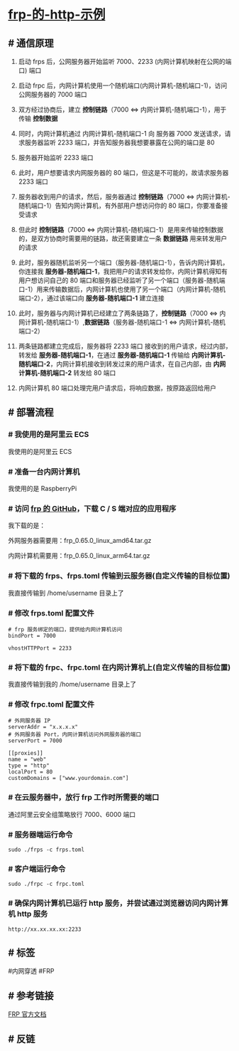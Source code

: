 # [frp-的-http-示例](../index/frp.md#frp-的-http-示例)

## # 通信原理

1. 启动 frps 后，公网服务器开始监听 7000、2233 (内网计算机映射在公网的端口) 端口

2. 启动 frpc 后，内网计算机使用一个随机端口(内网计算机-随机端口-1)，访问公网服务器的 7000 端口

3. 双方经过协商后，建立 **控制链路**（7000 <=> 内网计算机-随机端口-1），用于传输 **控制数据**

4. 同时，内网计算机通过 内网计算机-随机端口-1 向 服务器 7000 发送请求，请求服务器监听 2233 端口，并告知服务器我想要暴露在公网的端口是 80

5. 服务器开始监听 2233 端口

6. 此时，用户想要请求内网服务器的 80 端口，但这是不可能的，故请求服务器 2233 端口

7. 服务器收到用户的请求，然后，服务器通过 **控制链路**（7000 <=> 内网计算机-随机端口-1）告知内网计算机，有外部用户想访问你的 80 端口，你要准备接受请求

8. 但此时 **控制链路**（7000 <=> 内网计算机-随机端口-1）是用来传输控制数据的，是双方协商时需要用的链路，故还需要建立一条 **数据链路** 用来转发用户的请求

9. 此时，服务器随机监听另一个端口（服务器-随机端口-1），告诉内网计算机，你连接我 **服务器-随机端口-1**，我把用户的请求转发给你，内网计算机得知有用户想访问自己的 80 端口和服务器已经监听了另一个端口（服务器-随机端口-1）用来传输数据后，内网计算机也使用了另一个端口（内网计算机-随机端口-2），通过该端口向 **服务器-随机端口-1** 建立连接

10. 此时，服务器与内网计算机已经建立了两条链路了，**控制链路**（7000 <=> 内网计算机-随机端口-1）,**数据链路**（服务器-随机端口-1 <=> 内网计算机-随机端口-2）

11. 两条链路都建立完成后，服务器将 2233 端口 接收到的用户请求，经过内部，转发给 **服务器-随机端口-1**，在通过 **服务器-随机端口-1** 传输给 **内网计算机-随机端口-2**，内网计算机接收到转发过来的用户请求，在自己内部，由 **内网计算机-随机端口-2** 转发给 80 端口

12. 内网计算机 80 端口处理完用户请求后，将响应数据，按原路返回给用户

## # 部署流程

### # 我使用的是阿里云 ECS

我使用的是阿里云 ECS

### # 准备一台内网计算机

我使用的是 RaspberryPi

### # 访问 [frp 的 GitHub](https://github.com/fatedier/frp/)，下载 C / S 端对应的应用程序

我下载的是：

外网服务器需要用：frp_0.65.0_linux_amd64.tar.gz

内网计算机需要用：frp_0.65.0_linux_arm64.tar.gz


### # 将下载的 frps、frps.toml 传输到云服务器(自定义传输的目标位置)

我直接传输到 /home/username 目录上了

### # 修改 frps.toml 配置文件

```
# frp 服务绑定的端口，提供给内网计算机访问
bindPort = 7000

vhostHTTPPort = 2233
```

### # 将下载的  frpc、frpc.toml 在内网计算机上(自定义传输的目标位置)

我直接传输到我的 /home/username 目录上了

### # 修改 frpc.toml 配置文件

```
# 外网服务器 IP
serverAddr = "x.x.x.x"
# 外网服务器 Port，内网计算机访问外网服务器的端口
serverPort = 7000

[[proxies]]
name = "web"
type = "http"
localPort = 80
customDomains = ["www.yourdomain.com"]
```

### # 在云服务器中，放行 frp 工作时所需要的端口

通过阿里云安全组策略放行 7000、6000 端口

### # 服务器端运行命令

```
sudo ./frps -c frps.toml
```

### # 客户端运行命令

```
sudo ./frpc -c frpc.toml
```

### # 确保内网计算机已运行 http 服务，并尝试通过浏览器访问内网计算机 http 服务

```
http://xx.xx.xx.xx:2233
```


## # 标签

#内网穿透 #FRP

## # 参考链接

[FRP 官方文档](https://gofrp.org/zh-cn/docs/examples/vhost-http/)

## # 反链
